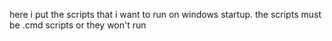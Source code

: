 here i put the scripts that i want to run on windows startup.
the scripts must be .cmd scripts or they won't run